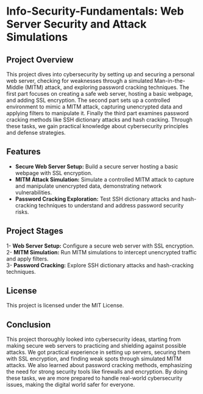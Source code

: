 # Info-Security-Fundamentals: Web Server Security and Attack Simulations

## Project Overview 
This project dives into cybersecurity by setting up and securing a personal web server, checking
for weaknesses through a simulated Man-in-the-Middle (MITM) attack, and exploring password
cracking techniques. The first part focuses on creating a safe web server, hosting a basic webpage,
and adding SSL encryption. The second part sets up a controlled environment to mimic a MITM
attack, capturing unencrypted data and applying filters to manipulate it. Finally the third part
examines password cracking methods like SSH dictionary attacks and hash cracking. Through
these tasks, we gain practical knowledge about cybersecurity principles and defense strategies.

## Features
- **Secure Web Server Setup:** Build a secure server hosting a basic webpage with SSL encryption.<br>
- **MITM Attack Simulation:** Simulate a controlled MITM attack to capture and manipulate unencrypted data, demonstrating network vulnerabilities.<br>
- **Password Cracking Exploration:** Test SSH dictionary attacks and hash-cracking techniques to understand and address password security risks.<br>

## Project Stages
1- **Web Server Setup:** Configure a secure web server with SSL encryption.<br>
2- **MITM Simulation:** Run MITM simulations to intercept unencrypted traffic and apply filters.<br>
3- **Password Cracking:** Explore SSH dictionary attacks and hash-cracking techniques.<br>

## License
This project is licensed under the MIT License.

## Conclusion 
This project thoroughly looked into cybersecurity ideas, starting from making secure
web servers to practicing and shielding against possible attacks. We got practical experience in
setting up servers, securing them with SSL encryption, and finding weak spots through simulated
MITM attacks. We also learned about password cracking methods, emphasizing the need for
strong security tools like firewalls and encryption. By doing these tasks, we are more prepared to
handle real-world cybersecurity issues, making the digital world safer for everyone.
